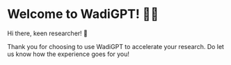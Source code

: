 # Welcome to WadiGPT! 🚀🤖

Hi there, keen researcher! 👋 

Thank you for choosing to use WadiGPT to accelerate your research. Do let us know how the experience goes for you!